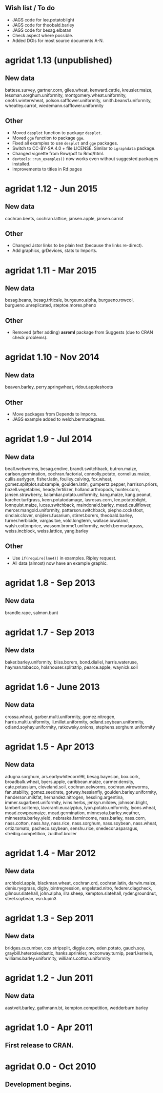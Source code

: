 
## Wish list / To do

* JAGS code for lee.potatoblight
* JAGS code for theobald.barley
* JAGS code for besag.elbatan
* Check aspect where possible.
* Added DOIs for most source documents A-N.


# agridat 1.13 (unpublished)

## New data

battese.survey, gartner.corn, giles.wheat, kenward.cattle, kreusler.maize,
lessman.sorghum.uniformity, montgomery.wheat.uniformity, onofri.winterwheat,
polson.safflower.uniformity, smith.beans1.uniformity, wheatley.carrot, wiedemann.safflower.uniformity

## Other

* Moved `desplot` function to package `desplot`.
* Moved `gge` function to package `gge`.
* Fixed all examples to use `desplot` and `gge` packages.
* Switch to CC-BY-SA 4.0 + file LICENSE.  Similar to `igraphdata` package.
* Changed vignette from Rnw/pdf to Rmd/html.
* `devtools::run_examples()` now works even without suggested packages
installed.
* Improvements to titles in Rd pages

# agridat 1.12 - Jun 2015

## New data

cochran.beets, cochran.lattice, jansen.apple, jansen.carrot
  
## Other

* Changed Jstor links to be plain text (because the links re-direct).
* Add graphics, grDevices, stats to Imports.

# agridat 1.11 - Mar 2015

## New data

besag.beans, besag.triticale, burgeuno.alpha, burgueno.rowcol,
burgueno.unreplicated, steptoe.morex.pheno

## Other

* Removed (after adding) **asreml** package from Suggests (due to CRAN check problems).

# agridat 1.10 - Nov 2014

## New data

beaven.barley, perry.springwheat, ridout.appleshoots

## Other

* Move packages from Depends to Imports.
* JAGS example added to welch.bermudagrass.

# agridat 1.9 - Jul 2014

## New data

beall.webworms, besag.endive, brandt.switchback, butron.maize,
carlson.germination, cochran.factorial, connolly.potato, cornelius.maize,
cullis.earlygen, fisher.latin, foulley.calving, fox.wheat,
gomez.splitplot.subsample, goulden.latin, gumpertz.pepper, harrison.priors,
hazell.vegetables, heady.fertilizer, holland.arthropods, hunter.corn,
jansen.strawberry, kalamkar.potato.uniformity, kang.maize, kang.peanut,
karcher.turfgrass, keen.potatodamage, lasrosas.corn, lee.potatoblight,
lonnquist.maize, lucas.switchback, maindonald.barley, mead.cauliflower,
mercer.mangold.uniformity, patterson.switchback, piepho.cocksfoot,
sinclair.clover, snijders.fusarium, stirret.borers, theobald.barley,
turner.herbicide, vargas.txe, vold.longterm, wallace.iowaland,
walsh.cottonprice, wassom.brome1.uniformity, welch.bermudagrass,
weiss.incblock, weiss.lattice, yang.barley

## Other

* Use `if(require(lme4))` in examples.  Ripley request.
* All data (almost) now have an example graphic.

# agridat 1.8 - Sep 2013

## New data

brandle.rape, salmon.bunt

# agridat 1.7 - Sep 2013

## New data

baker.barley.uniformity, bliss.borers, bond.diallel, harris.wateruse,
hayman.tobacco, holshouser.splitstrip, pearce.apple, waynick.soil

# agridat 1.6 - June 2013

## New data

crossa.wheat, garber.multi.uniformity, gomez.nitrogen,
harris.multi.uniformity, li.millet.uniformity, odland.soybean.uniformity,
odland.soyhay.uniformity, ratkowsky.onions, stephens.sorghum.uniformity

# agridat 1.5 - Apr 2013

## New data

adugna.sorghum, ars.earlywhitecorn96, besag.bayesian, box.cork,
broadbalk.wheat, byers.apple, caribbean.maize, carmer.density, cate.potassium,
cleveland.soil, cochran.eelworms, cochran.wireworms, fan.stability,
gomez.seedrate, gotway.hessianfly, goulden.barley.uniformity,
henderson.milkfat, hernandez.nitrogen, hessling.argentina,
immer.sugarbeet.uniformity, ivins.herbs, jenkyn.mildew, johnson.blight,
lambert.soiltemp, lavoranti.eucalyptus, lyon.potato.uniformity, lyons.wheat,
mead.cowpeamaize, mead.germination, minnesota.barley.weather,
minnesota.barley.yield, nebraska.farmincome, nass.barley, nass.corn,
nass.cotton, nass.hay, nass.rice, nass.sorghum, nass.soybean, nass.wheat,
ortiz.tomato, pacheco.soybean, senshu.rice, snedecor.asparagus,
streibig.competition, zuidhof.broiler

# agridat 1.4 - Mar 2012

## New data

archbold.apple, blackman.wheat, cochran.crd, cochran.latin, darwin.maize,
denis.ryegrass, digby.jointregression, engelstad.nitro, federer.diagcheck,
gilmour.slatehall, john.alpha, ilra.sheep, kempton.slatehall,
ryder.groundnut, steel.soybean, vsn.lupin3

# agridat 1.3 - Sep 2011

## New data

bridges.cucumber, cox.stripsplit, diggle.cow, eden.potato, gauch.soy,
graybill.heteroskedastic, hanks.sprinkler, mcconway.turnip, pearl.kernels,
williams.barley.uniformity, williams.cotton.uniformity

# agridat 1.2 - Jun 2011

## New data

aastveit.barley, gathmann.bt, kempton.competition, wedderburn.barley

# agridat 1.0 - Apr 2011

## First release to CRAN.

# agridat 0.0 - Oct 2010

## Development begins.
